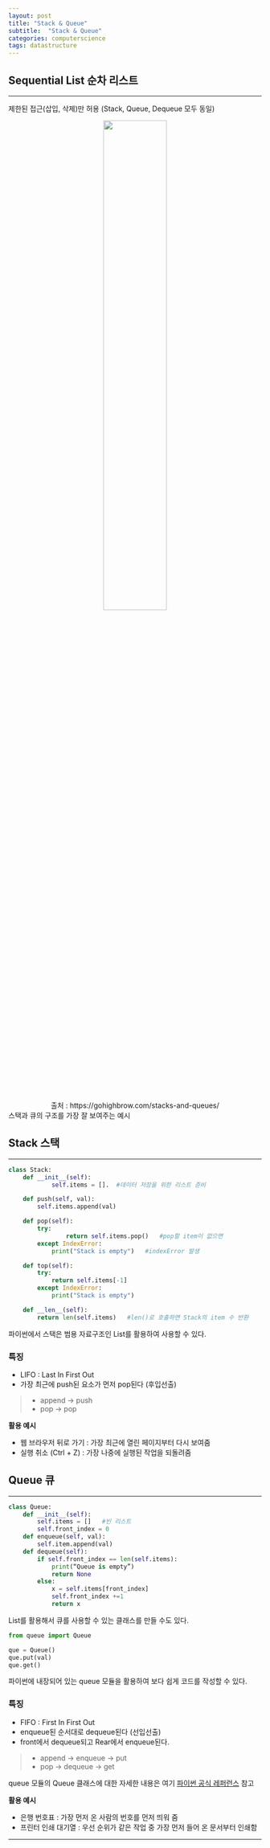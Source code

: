 ```yaml
---
layout: post
title: "Stack & Queue"
subtitle:  "Stack & Queue"
categories: computerscience
tags: datastructure
---
```

## Sequential List 순차 리스트
  
----  
  
제한된 접근(삽입, 삭제)만 허용 (Stack, Queue, Dequeue 모두 동일)  
  
<center><img src="/assets/img/cs_ds_210605_1.jpg" width="50%" height="50%"></center>  
<center>출처 : https://gohighbrow.com/stacks-and-queues/</center>  
스택과 큐의 구조를 가장 잘 보여주는 예시  
  
  
## Stack 스택  
  
-----
  
```python
class Stack:
	def __init__(self):
			self.items = [].  #데이터 저장을 위한 리스트 준비

	def push(self, val):
		self.items.append(val)

	def pop(self):
		try:
				return self.items.pop()   #pop할 item이 없으면
		except IndexError:
			print("Stack is empty")   #indexError 발생

	def top(self):
		try:
			return self.items[-1]
		except IndexError:
			print("Stack is empty")

	def __len__(self):
		return len(self.items)   #len()로 호출하면 Stack의 item 수 반환
```
파이썬에서 스택은 범용 자료구조인 List를 활용하여 사용할 수 있다.
  
### 특징
  
- LIFO : Last In First Out  
- 가장 최근에 push된 요소가 먼저 pop된다 (후입선출)  
    
> - append → push  
> - pop → pop  
  
**활용 예시**  
  
- 웹 브라우저 뒤로 가기 : 가장 최근에 열린 페이지부터 다시 보여줌  
- 실행 취소 (Ctrl + Z) : 가장 나중에 실행된 작업을 되돌려줌  
  
  
## Queue 큐  
  
-----
  
```python
class Queue:
	def __init__(self):
		self.items = []   #빈 리스트
		self.front_index = 0
	def enqueue(self, val):
		self.item.append(val)
	def dequeue(self):
		if self.front_index == len(self.items):
			print(“Queue is empty”)
			return None
		else:
			x = self.items[front_index]
			self.front_index +=1
			return x
```
List를 활용해서 큐를 사용할 수 있는 클래스를 만들 수도 있다.  

```python
from queue import Queue

que = Queue()
que.put(val)
que.get()
```
파이썬에 내장되어 있는 queue 모듈을 활용하여 보다 쉽게 코드를 작성할 수 있다.
  
  
### 특징
    
- FIFO : First In First Out  
- enqueue된 순서대로 dequeue된다 (선입선출)  
- front에서 dequeue되고 Rear에서 enqueue된다.  
   
> - append → enqueue → put  
> - pop → dequeue → get  

queue 모듈의 Queue 클래스에 대한 자세한 내용은 여기 [파이썬 공식 레퍼런스](https://docs.python.org/ko/3.7/library/queue.html) 참고  
  
**활용 예시**  
  
- 은행 번호표 : 가장 먼저 온 사람의 번호를 먼저 띄워 줌   
- 프린터 인쇄 대기열 : 우선 순위가 같은 작업 중 가장 먼저 들어 온 문서부터 인쇄함  
   
-----  
  
 

